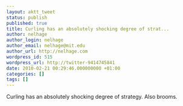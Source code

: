 ```yaml
---
layout: aktt_tweet
status: publish
published: true
title: Curling has an absolutely shocking degree of strat...
author: nelhage
author_login: nelhage
author_email: nelhage@mit.edu
author_url: http://nelhage.com
wordpress_id: 515
wordpress_url: http://twitter-9414745841
date: 2010-02-21 00:29:46.000000000 +01:00
categories: []
tags: []
---
```

Curling has an absolutely shocking degree of strategy. Also brooms.
